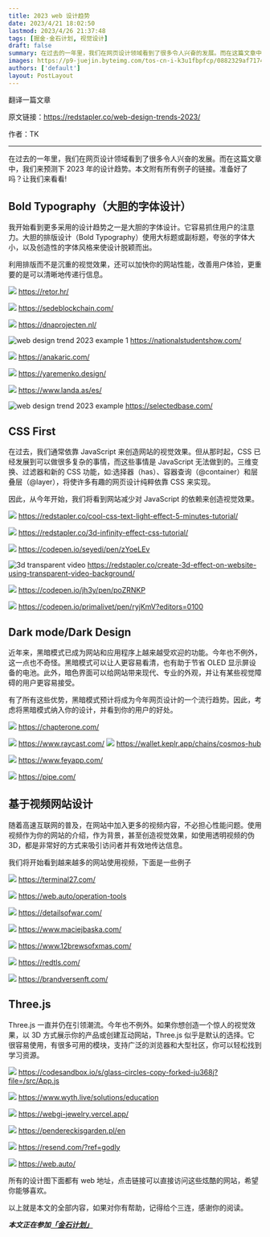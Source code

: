 ```yaml
---
title: 2023 web 设计趋势
date: 2023/4/21 18:02:50
lastmod: 2023/4/26 21:37:48
tags: [掘金·金石计划, 视觉设计]
draft: false
summary: 在过去的一年里，我们在网页设计领域看到了很多令人兴奋的发展。而在这篇文章中，我们来预测下 2023 年的设计趋势。本文附有所有例子的链接。准备好了吗？让我们来看看!
images: https://p9-juejin.byteimg.com/tos-cn-i-k3u1fbpfcp/0882329af71749ac8163ff58e666495e~tplv-k3u1fbpfcp-watermark.image?
authors: ['default']
layout: PostLayout
---
```


翻译一篇文章

原文链接：https://redstapler.co/web-design-trends-2023/

作者：TK

---

在过去的一年里，我们在网页设计领域看到了很多令人兴奋的发展。而在这篇文章中，我们来预测下 2023 年的设计趋势。本文附有所有例子的链接。准备好了吗？让我们来看看!

## Bold Typography（大胆的字体设计）

我开始看到更多采用的设计趋势之一是大胆的字体设计。它容易抓住用户的注意力。大胆的排版设计（Bold Typography）使用大标题或副标题，夸张的字体大小，以及创造性的字体风格来使设计脱颖而出。

利用排版而不是沉重的视觉效果，还可以加快你的网站性能，改善用户体验，更重要的是可以清晰地传递行信息。

![](https://p3-juejin.byteimg.com/tos-cn-i-k3u1fbpfcp/80386727e73844e18a3ccd8e25710a16~tplv-k3u1fbpfcp-zoom-1.image)
https://retor.hr/

![](https://p3-juejin.byteimg.com/tos-cn-i-k3u1fbpfcp/2d2f58247de3465db49ff2698c74e272~tplv-k3u1fbpfcp-zoom-1.image)
https://sedeblockchain.com/

![](https://p3-juejin.byteimg.com/tos-cn-i-k3u1fbpfcp/8e3437cd61bb4028a670555d4f589a68~tplv-k3u1fbpfcp-zoom-1.image)
https://dnaprojecten.nl/

![web design trend 2023 example 1](https://p3-juejin.byteimg.com/tos-cn-i-k3u1fbpfcp/630831c575c542888a3d4d33fa7bcd7a~tplv-k3u1fbpfcp-zoom-1.image)
https://nationalstudentshow.com/

![](https://p3-juejin.byteimg.com/tos-cn-i-k3u1fbpfcp/de722876c0014a2c835f329f57e550ce~tplv-k3u1fbpfcp-zoom-1.image)
https://anakaric.com/

![](https://p3-juejin.byteimg.com/tos-cn-i-k3u1fbpfcp/b0639ed50fcd456ea4e97d876b3403d5~tplv-k3u1fbpfcp-zoom-1.image)
https://yaremenko.design/

![](https://p3-juejin.byteimg.com/tos-cn-i-k3u1fbpfcp/0fb67b0d4797424eaaa6457cf8844cd4~tplv-k3u1fbpfcp-zoom-1.image)
https://www.landa.as/es/

![web design trend 2023 example ](https://p3-juejin.byteimg.com/tos-cn-i-k3u1fbpfcp/74c66b1eab394a88a6dcb0e7112684d5~tplv-k3u1fbpfcp-zoom-1.image)
https://selectedbase.com/

## CSS First

在过去，我们通常依靠 JavaScript 来创造网站的视觉效果。但从那时起，CSS 已经发展到可以做很多复杂的事情，而这些事情是 JavaScript 无法做到的。三维变换、过滤器和新的 CSS 功能，如:选择器（has）、容器查询（@container）和层叠层（@layer），将使许多有趣的网页设计纯粹依靠 CSS 来实现。

因此，从今年开始，我们将看到网站减少对 JavaScript 的依赖来创造视觉效果。

![](https://p3-juejin.byteimg.com/tos-cn-i-k3u1fbpfcp/6e5678a5c9a942fab17a8f5c17705a3f~tplv-k3u1fbpfcp-zoom-1.image)
https://redstapler.co/cool-css-text-light-effect-5-minutes-tutorial/

![](https://p3-juejin.byteimg.com/tos-cn-i-k3u1fbpfcp/06184c17f4ee42f5a3eece51e82a96c1~tplv-k3u1fbpfcp-zoom-1.image)
https://redstapler.co/3d-infinity-effect-css-tutorial/

![](https://p3-juejin.byteimg.com/tos-cn-i-k3u1fbpfcp/b5e31fbc052247c590b219b0e1e51c6a~tplv-k3u1fbpfcp-zoom-1.image)
https://codepen.io/seyedi/pen/zYoeLEv

![3d transparent video](https://p3-juejin.byteimg.com/tos-cn-i-k3u1fbpfcp/905872f336014a2e826664f7ce369846~tplv-k3u1fbpfcp-zoom-1.image)
https://redstapler.co/create-3d-effect-on-website-using-transparent-video-background/

![](https://p3-juejin.byteimg.com/tos-cn-i-k3u1fbpfcp/c728b3574e3840128497759c30fdec3d~tplv-k3u1fbpfcp-zoom-1.image)
https://codepen.io/jh3y/pen/poZRNKP

![](https://p3-juejin.byteimg.com/tos-cn-i-k3u1fbpfcp/4d57d4e9183a4ba39f442e3c29c0d435~tplv-k3u1fbpfcp-zoom-1.image)
https://codepen.io/primalivet/pen/ryjKmV?editors=0100

## Dark mode/Dark Design

近年来，黑暗模式已成为网站和应用程序上越来越受欢迎的功能。今年也不例外，这一点也不奇怪。黑暗模式可以让人更容易看清，也有助于节省 OLED 显示屏设备的电池。此外，暗色界面可以给网站带来现代、专业的外观，并让有某些视觉障碍的用户更容易接受。

有了所有这些优势，黑暗模式预计将成为今年网页设计的一个流行趋势。因此，考虑将黑暗模式纳入你的设计，并看到你的用户的好处。

![](https://p3-juejin.byteimg.com/tos-cn-i-k3u1fbpfcp/aae94c35042d4d0cac757058f8f66cc9~tplv-k3u1fbpfcp-zoom-1.image)
https://chapterone.com/

![](https://p3-juejin.byteimg.com/tos-cn-i-k3u1fbpfcp/c8494a3fa7a14a5493141bf7bcaaaab3~tplv-k3u1fbpfcp-zoom-1.image)
https://www.raycast.com/
![](https://p3-juejin.byteimg.com/tos-cn-i-k3u1fbpfcp/9961291aabd141089e6a44f618702352~tplv-k3u1fbpfcp-zoom-1.image)
https://wallet.keplr.app/chains/cosmos-hub

![](https://p3-juejin.byteimg.com/tos-cn-i-k3u1fbpfcp/b568fd839654485e9552a0dfeab6463c~tplv-k3u1fbpfcp-zoom-1.image)
https://www.feyapp.com/

![](https://p3-juejin.byteimg.com/tos-cn-i-k3u1fbpfcp/077c3f7225c44d82865a64437461328a~tplv-k3u1fbpfcp-zoom-1.image)
https://pipe.com/

## 基于视频网站设计

随着高速互联网的普及，在网站中加入更多的视频内容，不必担心性能问题。使用视频作为你的网站的介绍，作为背景，甚至创造视觉效果，如使用透明视频的伪 3D，都是非常好的方式来吸引访问者并有效地传达信息。

我们将开始看到越来越多的网站使用视频，下面是一些例子

![](https://p3-juejin.byteimg.com/tos-cn-i-k3u1fbpfcp/91a90871a261470f8d9be4a45fed61ab~tplv-k3u1fbpfcp-zoom-1.image)
https://terminal27.com/

![](https://p3-juejin.byteimg.com/tos-cn-i-k3u1fbpfcp/fbf16761efbe4e02a3556ac2f48ce088~tplv-k3u1fbpfcp-zoom-1.image)
https://web.auto/operation-tools

![](https://p3-juejin.byteimg.com/tos-cn-i-k3u1fbpfcp/aed020898d47454b8504350bd32c2236~tplv-k3u1fbpfcp-zoom-1.image)
https://detailsofwar.com/

![](https://p3-juejin.byteimg.com/tos-cn-i-k3u1fbpfcp/553b1b12033545de8b49fb8495939217~tplv-k3u1fbpfcp-zoom-1.image)
https://www.maciejbaska.com/

![](https://p3-juejin.byteimg.com/tos-cn-i-k3u1fbpfcp/f8b591607f914194906e96a33b0549ab~tplv-k3u1fbpfcp-zoom-1.image)
https://www.12brewsofxmas.com/

![](https://p3-juejin.byteimg.com/tos-cn-i-k3u1fbpfcp/325ae7fa6a634f6e9b2a7f05052e7172~tplv-k3u1fbpfcp-zoom-1.image)
https://redtls.com/

![](https://p3-juejin.byteimg.com/tos-cn-i-k3u1fbpfcp/ceeb162856af4b3da40c2344125be068~tplv-k3u1fbpfcp-zoom-1.image)
https://brandversenft.com/

## Three.js

Three.js 一直并仍在引领潮流。今年也不例外。如果你想创造一个惊人的视觉效果，以 3D 方式展示你的产品或创建互动网站，Three.js 似乎是默认的选择。它很容易使用，有很多可用的模块，支持广泛的浏览器和大型社区，你可以轻松找到学习资源。

![](https://p3-juejin.byteimg.com/tos-cn-i-k3u1fbpfcp/c3603a3e38d341008ea04218224bbe7f~tplv-k3u1fbpfcp-zoom-1.image)
https://codesandbox.io/s/glass-circles-copy-forked-ju368j?file=/src/App.js

![](https://p3-juejin.byteimg.com/tos-cn-i-k3u1fbpfcp/0f65d67e6dd2416bb272b378b73d36cc~tplv-k3u1fbpfcp-zoom-1.image)
https://www.wyth.live/solutions/education

![](https://p3-juejin.byteimg.com/tos-cn-i-k3u1fbpfcp/3f4966eb32284db7bf4a51247f443fd4~tplv-k3u1fbpfcp-zoom-1.image)
https://webgi-jewelry.vercel.app/

![](https://p3-juejin.byteimg.com/tos-cn-i-k3u1fbpfcp/89b48fba3b3e40b9948e97550ca607a3~tplv-k3u1fbpfcp-zoom-1.image)
https://pendereckisgarden.pl/en

![](https://p3-juejin.byteimg.com/tos-cn-i-k3u1fbpfcp/5c2ade8d0dbe406c8493cc9d7fa81a1d~tplv-k3u1fbpfcp-zoom-1.image)
https://resend.com/?ref=godly

![](https://p3-juejin.byteimg.com/tos-cn-i-k3u1fbpfcp/afdd972521fd4081b3c9745eb1b17a2a~tplv-k3u1fbpfcp-zoom-1.image)
https://web.auto/

所有的设计图下面都有 web 地址，点击链接可以直接访问这些炫酷的网站，希望你能够喜欢。

以上就是本文的全部内容，如果对你有帮助，记得给个三连，感谢你的阅读。

**_本文正在参加[「金石计划」](https://juejin.cn/post/7207698564641996856/ 'https://juejin.cn/post/7207698564641996856/')_**
